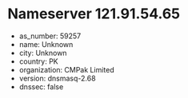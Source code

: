 # Nameserver 121.91.54.65

* as_number: 59257
* name: Unknown
* city: Unknown
* country: PK
* organization: CMPak Limited
* version: dnsmasq-2.68
* dnssec: false
